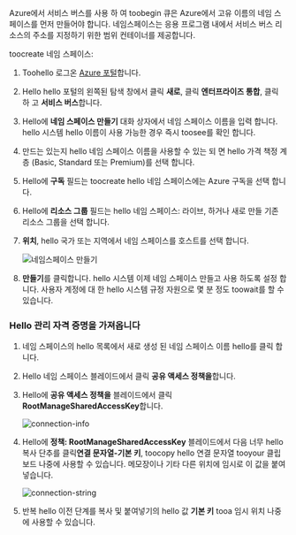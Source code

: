 Azure에서 서비스 버스를 사용 하 여 toobegin 큐은 Azure에서 고유 이름의 네임 스페이스를 먼저 만들어야 합니다. 네임스페이스는 응용 프로그램 내에서 서비스 버스 리소스의 주소를 지정하기 위한 범위 컨테이너를 제공합니다.

toocreate 네임 스페이스:

1. Toohello 로그온 [Azure 포털][Azure portal]합니다.
2. Hello hello 포털의 왼쪽된 탐색 창에서 클릭 **새로**, 클릭 **엔터프라이즈 통합**, 클릭 하 고 **서비스 버스**합니다.
3. Hello에 **네임 스페이스 만들기** 대화 상자에서 네임 스페이스 이름을 입력 합니다. hello 시스템 hello 이름이 사용 가능한 경우 즉시 toosee를 확인 합니다.
4. 만드는 있는지 hello 네임 스페이스 이름을 사용할 수 있는 되 면 hello 가격 책정 계층 (Basic, Standard 또는 Premium)를 선택 합니다.
5. Hello에 **구독** 필드는 toocreate hello 네임 스페이스에는 Azure 구독을 선택 합니다.
6. Hello에 **리소스 그룹** 필드는 hello 네임 스페이스: 라이브, 하거나 새로 만들 기존 리소스 그룹을 선택 합니다.      
7. **위치**, hello 국가 또는 지역에서 네임 스페이스를 호스트를 선택 합니다.
   
    ![네임스페이스 만들기][create-namespace]
8. **만들기**를 클릭합니다. hello 시스템 이제 네임 스페이스 만들고 사용 하도록 설정 합니다. 사용자 계정에 대 한 hello 시스템 규정 자원으로 몇 분 정도 toowait를 할 수 있습니다.

### <a name="obtain-hello-management-credentials"></a>Hello 관리 자격 증명을 가져옵니다

1. 네임 스페이스의 hello 목록에서 새로 생성 된 네임 스페이스 이름 hello를 클릭 합니다.
2. Hello 네임 스페이스 블레이드에서 클릭 **공유 액세스 정책을**합니다.
3. Hello에 **공유 액세스 정책을** 블레이드에서 클릭 **RootManageSharedAccessKey**합니다.
   
    ![connection-info][connection-info]
4. Hello에 **정책: RootManageSharedAccessKey** 블레이드에서 다음 너무 hello 복사 단추를 클릭**연결 문자열-기본 키**, toocopy hello 연결 문자열 tooyour 클립보드 나중에 사용할 수 있습니다. 메모장이나 기타 다른 위치에 임시로 이 값을 붙여 넣습니다.
   
    ![connection-string][connection-string]

5. 반복 hello 이전 단계를 복사 및 붙여넣기의 hello 값 **기본 키** tooa 임시 위치 나중에 사용할 수 있습니다.

<!--Image references-->

[create-namespace]: ./media/service-bus-create-namespace-portal/create-namespace.png
[connection-info]: ./media/service-bus-create-namespace-portal/connection-info.png
[connection-string]: ./media/service-bus-create-namespace-portal/connection-string.png
[Azure portal]: https://portal.azure.com

